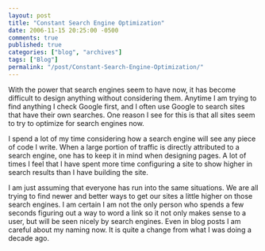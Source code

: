 ```yaml
---
layout: post
title: "Constant Search Engine Optimization"
date: 2006-11-15 20:25:00 -0500
comments: true
published: true
categories: ["blog", "archives"]
tags: ["Blog"]
permalink: "/post/Constant-Search-Engine-Optimization/"
---
```

<!-- more -->



<p>With the power that search engines seem to have now, it has become difficult to design anything without considering them. Anytime I am trying to find anything I check Google first, and I often use Google to search sites that have their own searches. One reason I see for this is that all sites seem to try to optimize for search engines now.</p>
<p>I spend a lot of my time considering how a search engine will see any piece of code I write. When a large portion of traffic is directly attributed to a search engine, one has to keep it in mind when designing pages. A lot of times I feel that I have spent more time configuring a site to show higher in search results than I have building the site.</p>
<p>I am just assuming that everyone has run into the same situations. We are all trying to find newer and better ways to get our sites a little higher on those search engines. I am certain I am not the only person who spends a few seconds figuring out a way to word a link so it not only makes sense to a user, but will be seen nicely by search engines. Even in blog posts I am careful about my naming now. It is quite a change from what I was doing a decade ago.</p>
